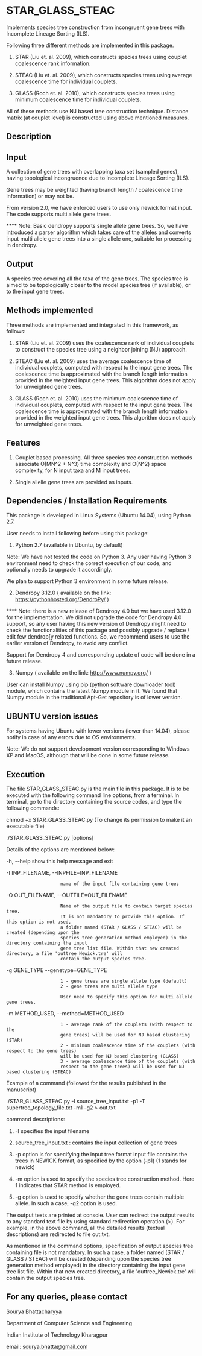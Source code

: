 # STAR_GLASS_STEAC
Implements species tree construction from incongruent gene trees with Incomplete Lineage Sorting (ILS). 

Following three different methods are implemented in this package.

1) STAR (Liu et. al. 2009), which constructs species trees using couplet coalescence rank information.

2) STEAC (Liu et. al. 2009), which constructs species trees using average coalescence time for individual couplets.

3) GLASS (Roch et. al. 2010), which constructs species trees using minimum coalescence time for individual couplets.

All of these methods use NJ based tree construction technique. Distance matrix (at couplet level) is 
constructed using above mentioned measures.

Description
------------

Input
-----

A collection of gene trees with overlapping taxa set (sampled genes), having topological incongruence due to Incomplete Lineage Sorting (ILS).

Gene trees may be weighted (having branch length / coalescence time information) or may not be.

From version 2.0, we have enforced users to use only newick format input.
The code supports multi allele gene trees. 

**** Note: Basic dendropy supports single allele gene trees. 
So, we have introduced a parser algorithm which takes care of the alleles and converts input multi 
allele gene trees into a single allele one, suitable for processing in dendropy.

Output
-------

A species tree covering all the taxa of the gene trees. The species tree is aimed to be topologically closer to the model species tree (if available), or to the input gene trees.

Methods implemented
-------------------

Three methods are implemented and integrated in this framework, as follows:

1) STAR (Liu et. al. 2009) uses the coalescence rank of individual couplets to construct the species tree using a neighbor joining (NJ) approach.

2) STEAC (Liu et. al. 2009) uses the average coalescence time of individual couplets, computed with respect to the input gene trees. The coalescence time is approximated with the branch length information provided in the weighted input gene trees. This algorithm does not apply for unweighted gene trees.

3) GLASS (Roch et. al. 2010) uses the minimum coalescence time of individual couplets, computed with respect to the input gene trees. The coalescence time is approximated with the branch length information provided in the weighted input gene trees. This algorithm does not apply for unweighted gene trees.

Features
----------
1) Couplet based processing. All three species tree construction methods associate O(MN^2 + N^3) time complexity and O(N^2) space complexity, for N input taxa and M input trees.

2) Single allelle gene trees are provided as inputs.


Dependencies / Installation Requirements
-----------------------------------------

This package is developed in Linux Systems (Ubuntu 14.04), using Python 2.7.

User needs to install following before using this package:

1) Python 2.7 (available in Ubuntu, by default)

Note: We have not tested the code on Python 3. Any user having Python 3 environment need to check the correct execution of our code, and optionally needs to upgrade it accordingly.

We plan to support Python 3 environment in some future release.

2) Dendropy 3.12.0 ( available on the link: https://pythonhosted.org/DendroPy/ )

**** Note: there is a new release of Dendropy 4.0 but we have used 3.12.0 for the implementation. We did not upgrade the code for Dendropy 4.0 support, so any user having this new version of Dendropy might need to check the functionalities of this package and possibly upgrade / replace / edit few dendrop[y related functions. So, we recommend users to use the earlier version of Dendropy, to avoid any conflict.

Support for Dendropy 4 and corresponding update of code will be done in a future release.

3) Numpy ( available on the link: http://www.numpy.org/ )

User can install Numpy using pip (python software downloader tool) module, which contains the latest Numpy module in it. We found that Numpy module in the traditional Apt-Get repository is of lower version.

UBUNTU version issues
----------------------

For systems having Ubuntu with lower versions (lower than 14.04), please notify in case of any errors due to OS environments.

Note: We do not support development version corresponding to Windows XP and MacOS, although that will be done in some future release.

Execution
------------

The file STAR_GLASS_STEAC.py is the main file in this package. It is to be executed with the following command line options, from a terminal. In terminal, go to the directory containing the source codes, and type the following commands:

chmod +x STAR_GLASS_STEAC.py (To change its permission to make it an executable file)

./STAR_GLASS_STEAC.py [options]

Details of the options are mentioned below:

-h, --help show this help message and exit

  -I INP_FILENAME, --INPFILE=INP_FILENAME
                        
                        name of the input file containing gene trees
  
  -O OUT_FILENAME, --OUTFILE=OUT_FILENAME
  
                        Name of the output file to contain target species tree. 
                        It is not mandatory to provide this option. If this option is not used, 
                        a folder named (STAR / GLASS / STEAC) will be created (depending upon the 
                        species tree generation method employed) in the directory containing the input 
                        gene tree list file. Within that new created directory, a file 'outtree_Newick.tre' will 
                        contain the output species tree.
                    
  -g GENE_TYPE --genetype=GENE_TYPE
			  
                        1 - gene trees are single allele type (default) 
                        2 - gene trees are multi allele type
                        
                        User need to specify this option for multi allele gene trees.
                          
  -m METHOD_USED, --method=METHOD_USED
                        
                        1 - average rank of the couplets (with respect to the
                        gene trees) will be used for NJ based clustering (STAR)                     
                        2 - minimum coalescence time of the couplets (with respect to the gene trees)
                        will be used for NJ based clustering (GLASS)
                        3 - average coalescence time of the couplets (with
                        respect to the gene trees) will be used for NJ based clustering (STEAC)

Example of a command (followed for the results published in the manuscript)

./STAR_GLASS_STEAC.py -I source_tree_input.txt -p1 -T supertree_topology_file.txt -m1 -g2 > out.txt

command descriptions:

1) -I specifies the input filename

2) source_tree_input.txt : contains the input collection of gene trees

3) -p option is for specifying the input tree format input file contains the trees in NEWICK format, as specified by the option (-p1) (1 stands for newick)

4) -m option is used to specify the species tree construction method. Here 1 indicates that STAR method is employed.

5) -g option is used to specify whether the gene trees contain multiple allele. In such a case, -g2  option is used.


The output texts are printed at console. User can redirect the output results to any standard text file by using standard redirection operation (>). For example, in the above command, all the detailed results (textual descriptions) are redirected to file out.txt.

As mentioned in the command options, specification of output species tree containing file is not mandatory. In such a case, a folder named (STAR / GLASS / STEAC) will be created (depending upon the species tree generation method employed) in the directory containing the input gene tree list file. Within that new created directory, a file 'outtree_Newick.tre' will contain the output species tree.

For any queries, please contact
---------------

Sourya Bhattacharyya

Department of Computer Science and Engineering

Indian Institute of Technology Kharagpur

email: sourya.bhatta@gmail.com



